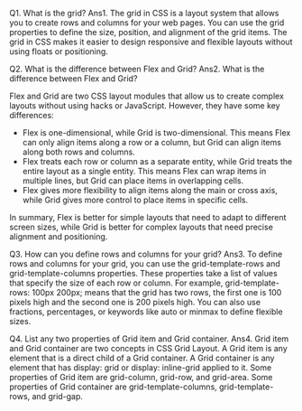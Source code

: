 Q1. What is the grid?
Ans1. The grid in CSS is a layout system that allows you to create rows and columns for your web pages. You can use the grid properties to define the size, position, and alignment of the grid items. The grid in CSS makes it easier to design responsive and flexible layouts without using floats or positioning.


Q2. What is the difference between Flex and Grid?
Ans2. What is the difference between Flex and Grid?

Flex and Grid are two CSS layout modules that allow us to create complex layouts without using hacks or JavaScript. However, they have some key differences:

- Flex is one-dimensional, while Grid is two-dimensional. This means Flex can only align items along a row or a column, but Grid can align items along both rows and columns.
- Flex treats each row or column as a separate entity, while Grid treats the entire layout as a single entity. This means Flex can wrap items in multiple lines, but Grid can place items in overlapping cells.
- Flex gives more flexibility to align items along the main or cross axis, while Grid gives more control to place items in specific cells.

In summary, Flex is better for simple layouts that need to adapt to different screen sizes, while Grid is better for complex layouts that need precise alignment and positioning.


Q3. How can you define rows and columns for your grid?
Ans3. To define rows and columns for your grid, you can use the grid-template-rows and grid-template-columns properties. These properties take a list of values that specify the size of each row or column. For example, grid-template-rows: 100px 200px; means that the grid has two rows, the first one is 100 pixels high and the second one is 200 pixels high. You can also use fractions, percentages, or keywords like auto or minmax to define flexible sizes.


Q4. List any two properties of Grid item and Grid container.
Ans4. Grid item and Grid container are two concepts in CSS Grid Layout. A Grid item is any element that is a direct child of a Grid container. A Grid container is any element that has display: grid or display: inline-grid applied to it. Some properties of Grid item are grid-column, grid-row, and grid-area. Some properties of Grid container are grid-template-columns, grid-template-rows, and grid-gap.
